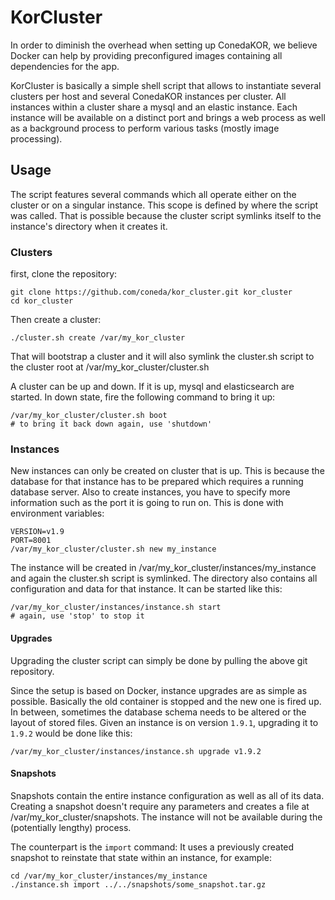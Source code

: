 # KorCluster

In order to diminish the overhead when setting up ConedaKOR, we believe Docker
can help by providing preconfigured images containing all dependencies for the
app.

KorCluster is basically a simple shell script that allows to instantiate several
clusters per host and several ConedaKOR instances per cluster. All instances
within a cluster share a mysql and an elastic instance. Each instance will be
available on a distinct port and brings a web process as well as a background
process to perform various tasks (mostly image processing).

## Usage

The script features several commands which all operate either on the cluster or
on a singular instance. This scope is defined by where the script was called.
That is possible because the cluster script symlinks itself to the instance's
directory when it creates it.

### Clusters

first, clone the repository:

    git clone https://github.com/coneda/kor_cluster.git kor_cluster
    cd kor_cluster

Then create a cluster:

    ./cluster.sh create /var/my_kor_cluster

That will bootstrap a cluster and it will also symlink the cluster.sh script to
the cluster root at /var/my_kor_cluster/cluster.sh

A cluster can be up and down. If it is up, mysql and elasticsearch are started.
In down state, fire the following command to bring it up:

    /var/my_kor_cluster/cluster.sh boot
    # to bring it back down again, use 'shutdown'

### Instances

New instances can only be created on cluster that is up. This is because the
database for that instance has to be prepared which requires a running database
server. Also to create instances, you have to specify more information such as
the port it is going to run on. This is done with environment variables:

    VERSION=v1.9
    PORT=8001
    /var/my_kor_cluster/cluster.sh new my_instance

The instance will be created in /var/my_kor_cluster/instances/my_instance and
again the cluster.sh script is symlinked. The directory also contains all
configuration and data for that instance. It can be started like this:

    /var/my_kor_cluster/instances/instance.sh start
    # again, use 'stop' to stop it


#### Upgrades

Upgrading the cluster script can simply be done by pulling the above git
repository.

Since the setup is based on Docker, instance upgrades are as simple as possible.
Basically the old container is stopped and the new one is fired up. In between,
sometimes the database schema needs to be altered or the layout of stored files.
Given an instance is on version `1.9.1`, upgrading it to `1.9.2` would be done like
this:

    /var/my_kor_cluster/instances/instance.sh upgrade v1.9.2

#### Snapshots

Snapshots contain the entire instance configuration as well as all of its data.
Creating a snapshot doesn't require any parameters and creates a file at
/var/my_kor_cluster/snapshots. The instance will not be available during the
(potentially lengthy) process.

The counterpart is the `import` command: It uses a previously created snapshot
to reinstate that state within an instance, for example: 

    cd /var/my_kor_cluster/instances/my_instance
    ./instance.sh import ../../snapshots/some_snapshot.tar.gz
